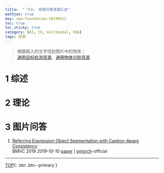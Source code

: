 ```yaml
---
title:  "「CV」 视觉问答资源汇总"
mathjax: true
key: vqa-foundation-20190612
toc: true
toc_sticky: true
category: [AI, CV, multimodal, VQA]
tags: 资源
---
```

<span id='head'></span>  
>根据输入的文字找到图片中的物体；    
[通用目标检测资源](/ai/cv/detection/foundation)，[通用物体分割资源](/ai/cv/segmentation/foundation)      

<!--more-->
# 1 综述

# 2 理论

# 3 图片问答
1. [Referring Expression Object Segmentation with Caption-Aware Consistency](http://cn.arxiv.org/abs/1910.04748)     
BMVC 2019 *2019-10-10* [paper](https://arxiv.org/abs/1910.04748) | [pytorch](https://github.com/wenz116/lang2seg)-official      




-------------------  
[TOP](#head){: .btn .btn--primary }   

